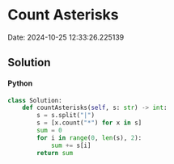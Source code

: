 # Count Asterisks

Date: 2024-10-25 12:33:26.225139

## Solution

#### Python
```python
class Solution:
    def countAsterisks(self, s: str) -> int:
        s = s.split("|")
        s = [x.count("*") for x in s]
        sum = 0
        for i in range(0, len(s), 2):
            sum += s[i]
        return sum
 ```
